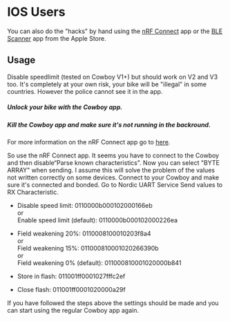 # IOS Users

You can also do the "hacks" by hand using the [nRF Connect](https://apps.apple.com/nl/app/nrf-connect-bluetooth-app/id1054362403 "nRF Connect") app or the [BLE Scanner](https://apps.apple.com/nl/app/ble-scanner-4-0/id1221763603 "BLE Scanner") app from the Apple Store.

## Usage

Disable speedlimit (tested on Cowboy V1+) but should work on V2 and V3 too.
It's completely at your own risk, your bike will be "illegal" in some countries. However the police cannot see it in the app.

##### Unlock your bike with the Cowboy app.
##### Kill the Cowboy app and make sure it's not running in the backround.

For more information on the nRF Connect app go to [here](https://devzone.nordicsemi.com/f/nordic-q-a/22523/writing-hex-values-to-characteristics-using-nrf-connect "here").

So use the nRF Connect app. It seems you have to connect to the Cowboy and then disable“Parse known characteristics". Now you can select "BYTE ARRAY" when sending. I assume this will solve the problem of the values not written correctly on some devices.
Connect to your Cowboy and make sure it's connected and bonded. Go to Nordic UART Service Send values to RX Characteristic.

- Disable speed limit: 0110000b000102000166eb
<br>or<br>
Enable speed limit (default): 0110000b000102000226ea

- Field weakening 20%: 0110008100010203f8a4
<br>or<br>
Field weakening 15%: 011000810001020266390b
<br>or<br>
Field weakening 0% (default): 011000810001020000b841
- Store in flash: 011001ff0001027fffc2ef
- Close flash: 011001ff0001020000a29f

If you have followed the steps above the settings should be made and you can start using the regular Cowboy app again.
